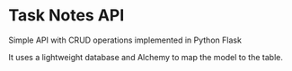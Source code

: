 # Task Notes API

Simple API with CRUD operations implemented in Python Flask

It uses a lightweight database and Alchemy to map the model to the table.
